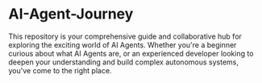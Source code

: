 # AI-Agent-Journey
This repository is your comprehensive guide and collaborative hub for exploring the exciting world of AI Agents. Whether you're a beginner curious about what AI Agents are, or an experienced developer looking to deepen your understanding and build complex autonomous systems, you've come to the right place.
